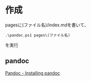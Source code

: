 # 作成

pagesに(ファイル名)/index.mdを書いて、

```pwsh
.\pandoc.ps1 pages\(ファイル名)
```

を実行

## pandoc

[Pandoc - Installing pandoc](https://pandoc.org/installing.html)
